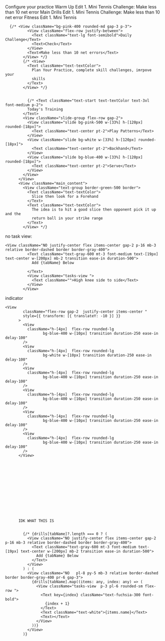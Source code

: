  <View className="Edit_Group">
              <Text className="text-textColor  mb-5">
                Configure your practice
              </Text>
              <View className="practice-box bg-[#1d293b] rounded-lg gap-3 pt-2 ">
                <View className="p-3 header border-b-2 border-cyan-400 flex-row justify-between">
                  <Text className=" text-textColor font-bold ml-2">
                    Warm Up
                  </Text>
                  <Text className="text-textColor mr-3">Edit</Text>
                </View>
                <View className="p-3 flex-row gap-1">
                  <Text className="text-pink-400">1.</Text>
                  <Text className="text-textColor"> Mini Tennis</Text>
                </View>
              </View>
            </View>
            <View className="">
              <Text className="text-textColor">
                Challenge: Make less than 10 net error
              </Text>
            </View>
            <View className="practice-box bg-[#1d293b] rounded-lg gap-3 pt-2 ">
              <View className="p-3 header border-b-2 border-cyan-400 flex-row justify-between">
                <Text className=" text-textColor font-bold ml-2">
                  Main Drills
                </Text>
                <Text className="text-textColor mr-3">Edit</Text>
              </View>
              <View className="p-3 flex-row gap-1">
                <Text className="text-pink-400">1.</Text>
                <Text className="text-textColor"> Mini Tennis</Text>
              </View>
            </View>
            <View className="">
              <Text className="text-textColor">
                Challenge: Make less than 10 net error
              </Text>
            </View>
            <View className="practice-box bg-[#1d293b] rounded-lg gap-3 pt-2 ">
              <View className="p-3 header border-b-2 border-cyan-400 flex-row justify-between">
                <Text className=" text-textColor font-bold ml-2">
                 Fitness
                </Text>
                <Text className="text-textColor mr-3">Edit</Text>
              </View>
              <View className="p-3 flex-row gap-1">
                <Text className="text-pink-400">1.</Text>
                <Text className="text-textColor"> Mini Tennis</Text>
              </View>
            </View>
          </View>



<!-- this is challenge box -->
      {/* <View className="bg-pink-400 rounded-md gap-3 p-3">
              <View className="flex-row justify-between">
                <Text className="text-lg font-semibold">Daily Challenge</Text>
                <Text>Check</Text>
              </View>
              <Text>Make less than 10 net errors</Text>
            </View> */}
            {/* <View>
              <Text className="text-textColor">
                Plan Your Practice, complete skill challenges, imrpove your
                skills
              </Text>
            </View> */}


              {/* <Text className="text-start text-textColor text-3xl font-medium p-2">
              Today's Training
            </Text>
            <View className="slide-group flex-row gap-2">
              <View className="slide bg-pink-500 w-[33%] h-[120px] rounded-[18px]">
                <Text className="text-center pt-2">Play Patterns</Text>
              </View>
              <View className="slide bg-white w-[33%] h-[120px] rounded-[18px]">
                <Text className="text-center pt-2">Backhand</Text>
              </View>
              <View className="slide bg-blue-400 w-[33%] h-[120px] rounded-[18px]">
                <Text className="text-center pt-2">Serve</Text>
              </View>
            </View>
          </View>
          <View className="main_content">
            <View className="text-group border-green-500 border">
              <Text className="text-textColor">
                Slice then look for a Forehand
              </Text>
              <Text className="text-textColor">
                The idea is to hit a good slice then opponent pick it up and the
                return ball in your strike range
              </Text>
            </View> */}



  no task view:

    <View className="NO justify-center flex items-center gap-2 p-16 mb-3 relative border-dashed border border-gray-400">
              <Text className="text-gray-600 mt-3 font-medium text-[19px] text-center w-[200px] mb-2 transition ease-in duration-500">
                Add {tabName} Below

              </Text>
              <View className="tasks-view ">
                <Text className="">High knee side to side</Text>
              </View>
            </View>




indicator


    <View
            className="flex-row gap-2  justify-center items-center "
            style={{ transform: [{ translateY: -10 }] }}
          >
            <View
              className="h-[4px]  flex-row rounded-lg
                     bg-blue-400 w-[10px] transition duration-250 ease-in delay-100"
            />
            <View
              className="h-[4px]  flex-row rounded-lg
                     bg-white w-[10px] transition duration-250 ease-in delay-100"
            />
            <View
              className="h-[4px]  flex-row rounded-lg
                     bg-blue-400 w-[10px] transition duration-250 ease-in delay-100"
            />
            <View
              className="h-[4px]  flex-row rounded-lg
                     bg-blue-400 w-[10px] transition duration-250 ease-in delay-100"
            />
            <View
              className="h-[4px]  flex-row rounded-lg
                     bg-blue-400 w-[10px] transition duration-250 ease-in delay-100"
            />
            <View
              className="h-[4px]  flex-row rounded-lg
                     bg-blue-400 w-[10px] transition duration-250 ease-in delay-100"
            />
          </View>














          IDK WHAT THIS IS


            {/* {drills[tabName]?.length === 0 ? (
              <View className="NO justify-center flex items-center gap-2 p-16 mb-3 relative border-dashed border border-gray-400">
                <Text className="text-gray-600 mt-3 font-medium text-[19px] text-center w-[200px] mb-2 transition ease-in duration-500">
                  Add {tabName} Below
                </Text>
              </View>
            ) : (
              <View className="NO   pl-8 py-5 mb-3 relative border-dashed border border-gray-400 pr-6 gap-3">
                {drills[tabName].map((items: any, index: any) => (
                  <View className="tasks-view  p-3 pl-6 rounded-sm flex-row ">
                    <Text key={index} className="text-fuchsia-300 font-bold">
                      {index + 1}
                    </Text>
                    <Text className="text-white">{items.name}</Text>
                    <Text></Text>
                  </View>
                ))}
              </View>
            )}